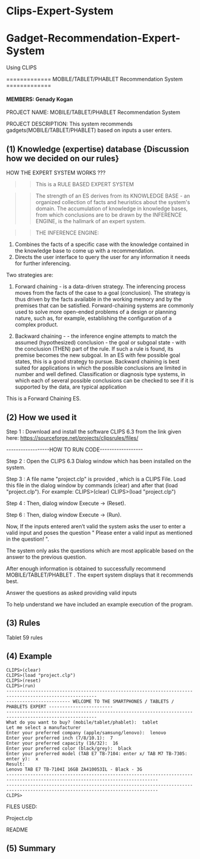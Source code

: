 # Clips-Expert-System
# Gadget-Recommendation-Expert-System
Using CLIPS 


============= MOBILE/TABLET/PHABLET Recommendation System =============


#### MEMBERS: Genady Kogan

PROJECT NAME: MOBILE/TABLET/PHABLET Recommendation System

PROJECT DESCRIPTION: This system recommends gadgets(MOBILE/TABLET/PHABLET) based on inputs a user enters.

## (1) Knowledge (expertise) database {Discussion how we decided on our rules}

HOW THE EXPERT SYSTEM WORKS ??? 

>> This is a RULE BASED EXPERT SYSTEM 

>> The strength of an ES derives from its KNOWLEDGE BASE - an organized collection of facts and heuristics about the system's domain. The accumulation of knowledge in knowledge bases, from which conclusions are to be drawn by the INFERENCE ENGINE, is the hallmark of an expert system.

>> THE INFERENCE ENGINE:

1. Combines the facts of a specific case with the knowledge contained in the knowledge base to come up with a recommendation. 
2. Directs the user interface to query the user for any information it needs for further inferencing.

Two strategies are:

1. Forward chaining - is a data-driven strategy. The inferencing process moves from the facts of the case to a goal (conclusion). The strategy is thus driven by the facts available in the working memory and by the premises that can be satisfied.
Forward-chaining systems are commonly used to solve more open-ended problems of a design or planning nature, such as, for example, establishing the configuration of a complex product.

2. Backward chaining - - the inference engine attempts to match the assumed (hypothesized) conclusion - the goal or subgoal state - with the conclusion (THEN) part of the rule. If such a rule is found, its premise becomes the new subgoal. In an ES with few possible goal states, this is a good strategy to pursue.
Backward chaining is best suited for applications in which the possible conclusions are limited in number and well defined. Classification or diagnosis type systems, in which each of several possible conclusions can be checked to see if it is supported by the data, are typical application

This is a Forward Chaining ES. 

## (2) How we used it

Step 1 : Download and install the software CLIPS 6.3 from the link given here: https://sourceforge.net/projects/clipsrules/files/

------------------HOW TO RUN CODE------------------

Step 2 : Open the CLIPS 6.3 Dialog window which has been installed on the system.

Step 3 : A file name "project.clp" is provided , which is a CLIPS File. Load this file in the dialog window by commands (clear) and after that (load "project.clp").
For example:
		CLIPS>(clear)
		CLIPS>(load "project.clp")

Step 4 : Then, dialog window Execute -> (Reset). 

Step 6 : Then, dialog window Execute -> (Run).

Now, If the inputs entered aren’t valid the system asks the user to enter a valid input and poses the question " Please enter a valid input as mentioned in the question! ".

The system only asks the questions which are most applicable based on the answer to the previous question.

After enough information is obtained to successfully recommend MOBILE/TABLET/PHABLET . The expert system displays that it recommends best.

Answer the questions as asked providing valid inputs

To help understand we have included an example execution of the program.

## (3) Rules

Tablet 59 rules

## (4) Example

```
CLIPS>(clear)
CLIPS>(load "project.clp")
CLIPS>(reset)
CLIPS>(run)
--------------------------------------------------------------------------------------------------------
------------------------ WELCOME TO THE SMARTPHONES / TABLETS / PHABLETS EXPERT ------------------------
--------------------------------------------------------------------------------------------------------
What do you want to buy? (mobile/tablet/phablet):  tablet
Let me select a manufacturer
Enter your preferred company (apple/samsung/lenovo):  lenovo
Enter your preferred inch (7/8/10.1):  7
Enter your preferred capacity (16/32):  16
Enter your preferred color (black/grey):  black
Enter your preferred model (TAB E7 TB-7104: enter x/ TAB M7 TB-7305: enter y):  x
Result:
Lenovo TAB E7 TB-7104I 16GB ZA410053IL - Black - 3G
-------------------------------------------------------------------------------------------------------------------------------
-------------------------------------------------------------------------------------------------------------------------------
CLIPS>
```

FILES USED:

Project.clp

README

## (5) Summary

